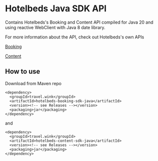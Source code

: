 # Hotelbeds Java SDK API

Contains Hotelbeds's Booking and Content API compiled for Java 20 and using reactive WebClient with Java 8 date library.

For more information about the API, check out Hotelbeds's own APIs

[Booking](https://developer.hotelbeds.com/documentation/hotels/booking-api/api-reference/)

[Content](https://developer.hotelbeds.com/documentation/hotels/content-api/api-reference/)

## How to use

Download from Maven repo

```
<dependency>
  <groupId>travel.wink</groupId>
  <artifactId>hotelbeds-booking-sdk-java</artifactId>
  <version><!-- see Releases --></version>
  <packaging>jar</packaging>
</dependency>
```

and

```
<dependency>
  <groupId>travel.wink</groupId>
  <artifactId>hotelbeds-content-sdk-java</artifactId>
  <version><!-- see Releases --></version>
  <packaging>jar</packaging>
</dependency>
```
